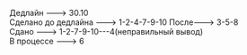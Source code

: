 Дедлайн ---> 30.10  
Сделано до дедлайна ---> 1-2-4-7-9-10 После---> 3-5-8    
Сдано ---> 1-2-7-9-10---4(неправильный вывод)  
В процессе ---> 6 